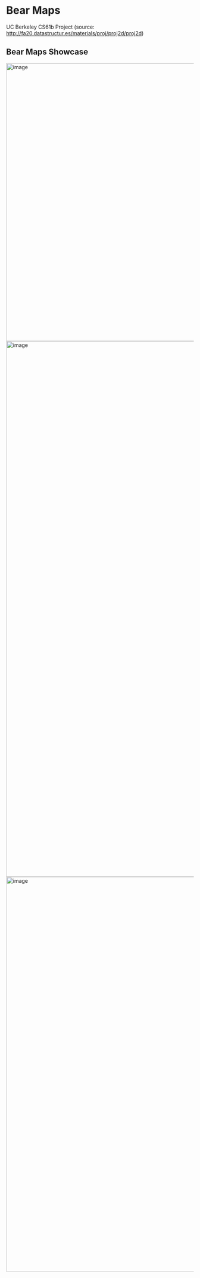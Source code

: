# Bear Maps

UC Berkeley CS61b Project
(source: http://fa20.datastructur.es/materials/proj/proj2d/proj2d)

## Bear Maps Showcase
<img width="746" alt="image" src="https://user-images.githubusercontent.com/70275050/176960184-20e06b1c-65dc-4567-a0bd-e7c0370f80b1.png">
<img width="1438" alt="image" src="https://user-images.githubusercontent.com/70275050/176959087-0989f8d2-4adc-4256-bf9a-81a9e73e5fee.png">
<img width="1060" alt="image" src="https://user-images.githubusercontent.com/70275050/176959589-22673dd9-73f2-4208-9054-086f7376446b.png">


